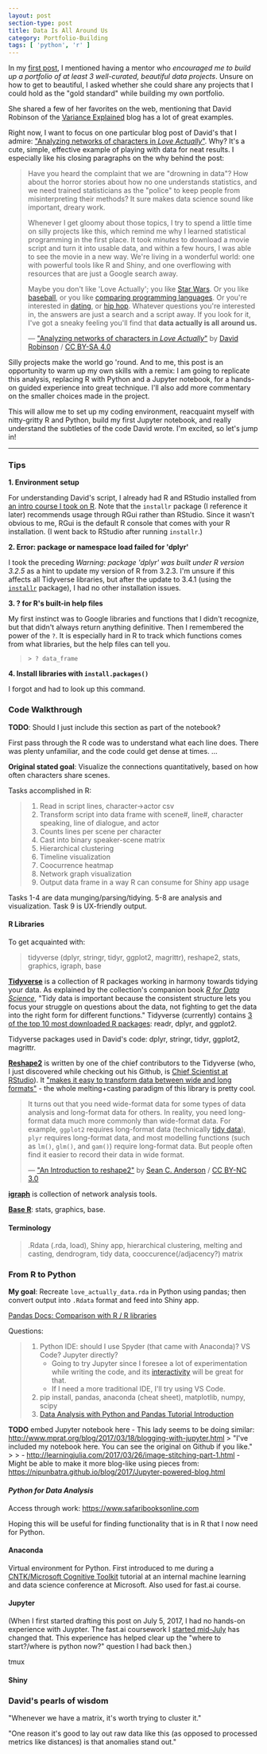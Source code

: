 ```yaml
---
layout: post
section-type: post
title: Data Is All Around Us
category: Portfolio-Building
tags: [ 'python', 'r' ]
---
```


In my [first post](/blogging/2017/05/07/hello-world.html#building-a-portfolio), I mentioned having a mentor who _encouraged me to build up a portfolio of at least 3 well-curated, beautiful data projects_. Unsure on how to get to beautiful, I asked whether she could share any projects that I could hold as the "gold standard" while building my own portfolio.

She shared a few of her favorites on the web, mentioning that David Robinson of the [Variance Explained](http://varianceexplained.org/) blog has a lot of great examples.

Right now, I want to focus on one particular blog post of David's that I admire: ["Analyzing networks of characters in _Love Actually_"](http://varianceexplained.org/r/love-actually-network/). Why? It's a cute, simple, effective example of playing with data for neat results. I especially like his closing paragraphs on the why behind the post:

> Have you heard the complaint that we are "drowning in data"? How about the horror stories about how no one understands statistics, and we need trained statisticians as the "police" to keep people from misinterpreting their methods? It sure makes data science sound like important, dreary work.
>
> Whenever I get gloomy about those topics, I try to spend a little time on silly projects like this, which remind me why I learned statistical programming in the first place. It took *minutes* to download a movie script and turn it into usable data, and within a few hours, I was able to see the movie in a new way. We're living in a wonderful world: one with powerful tools like R and Shiny, and one overflowing with resources that are just a Google search away.
>
> Maybe you don't like 'Love Actually'; you like [Star Wars](https://github.com/Ironholds/rwars). Or you like [baseball](http://varianceexplained.org/r/bayesian_fdr_baseball/), or you like [comparing programming languages](http://varianceexplained.org/r/polarizing-technologies/). Or you're interested in [dating](http://oktrends.okcupid.com/), or [hip hop](http://poly-graph.co/vocabulary.html). Whatever questions you're interested in, the answers are just a search and a script away. If you look for it, I've got a sneaky feeling you'll find that **data actually is all around us.**
>
> &mdash; ["Analyzing networks of characters in _Love Actually_"](http://varianceexplained.org/r/love-actually-network/) by [David Robinson](http://varianceexplained.org/about/) / [CC BY-SA 4.0](https://creativecommons.org/licenses/by-sa/4.0/)

Silly projects make the world go 'round. And to me, this post is an opportunity to warm up my own skills with a remix: I am going to replicate this analysis, replacing R with Python and a Jupyter notebook, for a hands-on guided experience into great technique. I'll also add more commentary on the smaller choices made in the project.

This will allow me to set up my coding environment, reacquaint myself with nitty-gritty R and Python, build my first Jupyter notebook, and really understand the subtleties of the code David wrote. I'm excited, so let's jump in!

---

### Tips

**1. Environment setup**

For understanding David's script, I already had R and RStudio installed from [an intro course I took on R](https://www.coursera.org/learn/r-programming). Note that the `installr` package (I reference it later) recommends usage through RGui rather than RStudio. Since it wasn't obvious to me, RGui is the default R console that comes with your R installation. (I went back to RStudio after running `installr`.)

**2. Error: package or namespace load failed for 'dplyr'**

I took the preceding _Warning: package 'dplyr' was built under R version 3.2.5_ as a hint to update my version of R from 3.2.3. I'm unsure if this affects all Tidyverse libraries, but after the update to 3.4.1 (using the [`installr`](https://www.r-statistics.com/2013/03/updating-r-from-r-on-windows-using-the-installr-package/) package), I had no other installation issues.

**3. ? for R's built-in help files**

My first instinct was to Google libraries and functions that I didn't recognize, but that didn't always return anything definitive. Then I remembered the power of the `?`. It is especially hard in R to track which functions comes from what libraries, but the help files can tell you.
> <pre><code data-trim class="r">> ? data_frame</code></pre>

**4. Install libraries with `install.packages()`**

I forgot and had to look up this command.

### Code Walkthrough

**TODO**: Should I just include this section as part of the notebook?

First pass through the R code was to understand what each line does. There was plenty unfamiliar, and the code could get dense at times. ...

**Original stated goal**: Visualize the connections quantitatively, based on how often characters share scenes.

Tasks accomplished in R:
> 1. Read in script lines, character->actor csv
> 2. Transform script into data frame with scene#, line#, character speaking, line of dialogue, and actor
> 3. Counts lines per scene per character
> 4. Cast into binary speaker-scene matrix
> 5. Hierarchical clustering
> 6. Timeline visualization
> 7. Coocurrence heatmap
> 8. Network graph visualization
> 9. Output data frame in a way R can consume for Shiny app usage

Tasks 1-4 are data munging/parsing/tidying. 5-8 are analysis and visualization. Task 9 is UX-friendly output.

#### R Libraries

To get acquainted with:
> tidyverse (dplyr, stringr, tidyr, ggplot2, magrittr), reshape2, stats, graphics, igraph, base

[**Tidyverse**](http://tidyverse.org/) is a collection of R packages working in harmony towards tidying your data. As explained by the collection's companion book [_R for Data Science_](http://r4ds.had.co.nz/introduction.html), "Tidy data is important because the consistent structure lets you focus your struggle on questions about the data, not fighting to get the data into the right form for different functions." Tidyverse (currently) contains [3 of the top 10 most downloaded R packages](https://www.rdocumentation.org/trends): readr, dplyr, and ggplot2.

Tidyverse packages used in David's code: dplyr, stringr, tidyr, ggplot2, magrittr.

[**Reshape2**](https://github.com/hadley/reshape) is written by one of the chief contributors to the Tidyverse (who, I just discovered while checking out his Github, is [Chief Scientist at RStudio](https://github.com/hadley)). It ["makes it easy to transform data between wide and long formats"](http://seananderson.ca/2013/10/19/reshape.html) - the whole melting+casting paradigm of this library is pretty cool.
> It turns out that you need wide-format data for some types of data analysis and long-format data for others. In reality, you need long-format data much more commonly than wide-format data. For example, `ggplot2` requires long-format data (technically [tidy data](http://vita.had.co.nz/papers/tidy-data.html)), `plyr` requires long-format data, and most modelling functions (such as `lm()`, `glm()`, and `gam()`) require long-format data. But people often find it easier to record their data in wide format.
>
> &mdash; ["An Introduction to reshape2"](http://seananderson.ca/2013/10/19/reshape.html) by [Sean C. Anderson](http://seananderson.ca/) / [CC BY-NC 3.0](https://creativecommons.org/licenses/by-nc/3.0/deed.en_US)

[**igraph**](http://igraph.org/) is collection of network analysis tools.

[**Base R**](https://stat.ethz.ch/R-manual/R-devel/library/): stats, graphics, base.

#### Terminology

> .Rdata (.rda, load), Shiny app, hierarchical clustering, melting and casting, dendrogram, tidy data, cooccurence(/adjacency?) matrix

### From R to Python

**My goal**: Recreate `love_actually_data.rda` in Python using pandas; then convert output into `.Rdata` format and feed into Shiny app.

[Pandas Docs: Comparison with R / R libraries](https://pandas.pydata.org/pandas-docs/stable/comparison_with_r.html)

Questions:
> 1. Python IDE: should I use Spyder (that came with Anaconda)? VS Code? Jupyter directly?
>       - Going to try Jupyter since I foresee a lot of experimentation while writing the code, and its [interactivity](/notes/2017/08/18/fast-week2.html#jupyter-notebooks-reading-vs-running) will be great for that.
>       - If I need a more traditional IDE, I'll try using VS Code.
> 2. pip install, pandas, anaconda (cheat sheet), matplotlib, numpy, scipy
> 3. [Data Analysis with Python and Pandas Tutorial Introduction](https://www.youtube.com/watch?v=Iqjy9UqKKuo)

**TODO** embed Jupyter notebook here
    - This lady seems to be doing similar: http://www.mprat.org/blog/2017/03/18/blogging-with-jupyter.html
        > "I've included my notebook here. You can see the original on Github if you like."
        >
        > - http://learningjulia.com/2017/03/26/image-stitching-part-1.html
    - Might be able to make it more blog-like using pieces from: https://nipunbatra.github.io/blog/2017/Jupyter-powered-blog.html

#### _Python for Data Analysis_

Access through work: https://www.safaribooksonline.com

Hoping this will be useful for finding functionality that is in R that I now need for Python.

#### Anaconda

Virtual environment for Python. First introduced to me during a [CNTK/Microsoft Cognitive Toolkit](https://github.com/Microsoft/CNTK) tutorial at an internal machine learning and data science conference at Microsoft. Also used for fast.ai course.

#### Jupyter

(When I first started drafting this post on July 5, 2017, I had no hands-on experience with Juypter. The fast.ai coursework I [started mid-July](/portfolio-building/2017/07/26/first-kaggle.html) has changed that. This experience has helped clear up the "where to start?/where is python now?" question I had back then.)

tmux

#### Shiny

### David's pearls of wisdom

"Whenever we have a matrix, it's worth trying to cluster it."

"One reason it's good to lay out raw data like this (as opposed to processed metrics like distances) is that anomalies stand out."
